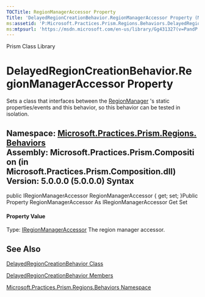 ```yaml
---
TOCTitle: RegionManagerAccessor Property
Title: 'DelayedRegionCreationBehavior.RegionManagerAccessor Property (Microsoft.Practices.Prism.Regions.Behaviors)'
ms:assetid: 'P:Microsoft.Practices.Prism.Regions.Behaviors.DelayedRegionCreationBehavior.RegionManagerAccessor'
ms:mtpsurl: 'https://msdn.microsoft.com/en-us/library/Gg431327(v=PandP.50)'
---
```


Prism Class Library

DelayedRegionCreationBehavior.RegionManagerAccessor Property
================================================================

Sets a class that interfaces between the [RegionManager](https://msdn.microsoft.com/t:microsoft.practices.prism.regions.regionmanager) 's static properties/events and this behavior, so this behavior can be tested in isolation.

**Namespace:** [Microsoft.Practices.Prism.Regions.Behaviors](https://msdn.microsoft.com/n:microsoft.practices.prism.regions.behaviors)
**Assembly:** Microsoft.Practices.Prism.Composition (in Microsoft.Practices.Prism.Composition.dll) Version: 5.0.0.0 (5.0.0.0)
Syntax
------

<span id="syntaxToggle"></span>public IRegionManagerAccessor RegionManagerAccessor { get; set; }Public Property RegionManagerAccessor As IRegionManagerAccessor Get Set
#### Property Value

Type: [IRegionManagerAccessor](https://msdn.microsoft.com/t:microsoft.practices.prism.regions.iregionmanageraccessor)
The region manager accessor.

See Also
--------

<span id="seeAlsoToggle"></span>
[DelayedRegionCreationBehavior Class](https://msdn.microsoft.com/t:microsoft.practices.prism.regions.behaviors.delayedregioncreationbehavior)

[DelayedRegionCreationBehavior Members](https://msdn.microsoft.com/allmembers.t:microsoft.practices.prism.regions.behaviors.delayedregioncreationbehavior)

[Microsoft.Practices.Prism.Regions.Behaviors Namespace](https://msdn.microsoft.com/n:microsoft.practices.prism.regions.behaviors)
